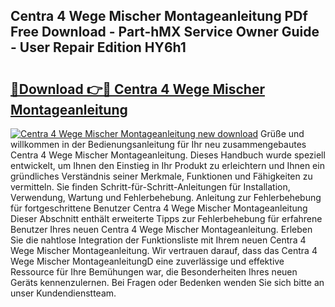 ## Centra 4 Wege Mischer Montageanleitung PDf Free Download - Part-hMX Service Owner Guide - User Repair Edition HY6h1

# <h2><a href="http://df6l8im.blite.top/?on=Centra+4+Wege+Mischer+Montageanleitung">🔗Download 👉🔴 Centra 4 Wege Mischer Montageanleitung</a></h2>

[![Centra 4 Wege Mischer Montageanleitung new download](https://i.imgur.com/lujVjoI.png)](http://df6l8im.blite.top/?on=Centra+4+Wege+Mischer+Montageanleitung)
Grüße und willkommen in der Bedienungsanleitung für Ihr neu zusammengebautes Centra 4 Wege Mischer Montageanleitung. Dieses Handbuch wurde speziell entwickelt, um Ihnen den Einstieg in Ihr Produkt zu erleichtern und Ihnen ein gründliches Verständnis seiner Merkmale, Funktionen und Fähigkeiten zu vermitteln. Sie finden Schritt-für-Schritt-Anleitungen für Installation, Verwendung, Wartung und Fehlerbehebung. Anleitung zur Fehlerbehebung für fortgeschrittene Benutzer Centra 4 Wege Mischer Montageanleitung Dieser Abschnitt enthält erweiterte Tipps zur Fehlerbehebung für erfahrene Benutzer Ihres neuen Centra 4 Wege Mischer Montageanleitung. Erleben Sie die nahtlose Integration der Funktionsliste mit Ihrem neuen Centra 4 Wege Mischer Montageanleitung. Wir vertrauen darauf, dass das Centra 4 Wege Mischer MontageanleitungD eine zuverlässige und effektive Ressource für Ihre Bemühungen war, die Besonderheiten Ihres neuen Geräts kennenzulernen. Bei Fragen oder Bedenken wenden Sie sich bitte an unser Kundendienstteam.
